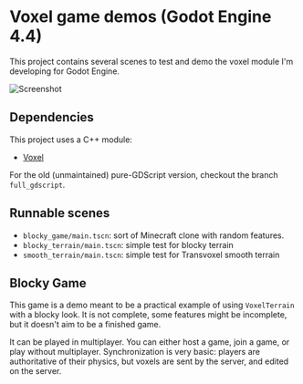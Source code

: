 Voxel game demos (Godot Engine 4.4)
====================================

This project contains several scenes to test and demo the voxel module I'm developing for Godot Engine.

![Screenshot](screenshots/2020_05_05_1953_small.png)


Dependencies
---------------

This project uses a C++ module:
- [Voxel](https://github.com/Zylann/godot_voxel)

For the old (unmaintained) pure-GDScript version, checkout the branch `full_gdscript`.


Runnable scenes
-----------------

- `blocky_game/main.tscn`: sort of Minecraft clone with random features.
- `blocky_terrain/main.tscn`: simple test for blocky terrain
- `smooth_terrain/main.tscn`: simple test for Transvoxel smooth terrain


Blocky Game
------------

This game is a demo meant to be a practical example of using `VoxelTerrain` with a blocky look. It is not complete, some features might be incomplete, but it doesn't aim to be a finished game.

It can be played in multiplayer. You can either host a game, join a game, or play without multiplayer.
Synchronization is very basic: players are authoritative of their physics, but voxels are sent by the server, and edited on the server.
